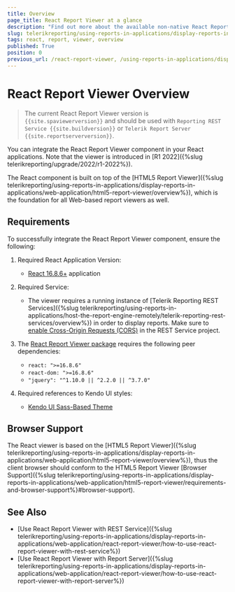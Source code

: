 ```yaml
---
title: Overview
page_title: React Report Viewer at a glance 
description: "Find out more about the available non-native React Report Viewer, the requirements to use it, and its browser support."
slug: telerikreporting/using-reports-in-applications/display-reports-in-applications/web-application/react-report-viewer/react-report-viewer-overview
tags: react, report, viewer, overview
published: True
position: 0
previous_url: /react-report-viewer, /using-reports-in-applications/display-reports-in-applications/web-application/react-report-viewer/react-report-viewer-overview, /embedding-reports/display-reports-in-applications/web-application/react-report-viewer/
---
```


# React Report Viewer Overview

> The current React Report Viewer version is `{{site.spaviewerversion}}` and should be used with `Reporting REST Service {{site.buildversion}}` or `Telerik Report Server {{site.reportserverversion}}`.

You can integrate the React Report Viewer component in your React applications. Note that the viewer is introduced in [R1 2022]({%slug telerikreporting/upgrade/2022/r1-2022%}).

The React component is built on top of the [HTML5 Report Viewer]({%slug telerikreporting/using-reports-in-applications/display-reports-in-applications/web-application/html5-report-viewer/overview%}), which is the foundation for all Web-based report viewers as well.

## Requirements

To successfully integrate the React Report Viewer component, ensure the following:

1. Required React Application Version:

	+ [React 16.8.6+](https://legacy.reactjs.org/blog/2019/02/06/react-v16.8.0.html) application

1. Required Service:

	+ The viewer requires a running instance of [Telerik Reporting REST Services]({%slug telerikreporting/using-reports-in-applications/host-the-report-engine-remotely/telerik-reporting-rest-services/overview%}) in order to display reports. Make sure to [enable Cross-Origin Requests (CORS)](https://learn.microsoft.com/en-us/aspnet/web-api/overview/security/enabling-cross-origin-requests-in-web-api)  in the REST Service project.

1. The [React Report Viewer package](https://www.npmjs.com/package/@progress/telerik-react-report-viewer) requires the following peer dependencies:

	+ `react: ">=16.8.6"`
	+ `react-dom: ">=16.8.6"`
	+ `"jquery": "^1.10.0 || ^2.2.0 || ^3.7.0"`

1. Required references to Kendo UI styles:

	+ [Kendo UI Sass-Based Theme](https://docs.telerik.com/kendo-ui/styles-and-layout/sass-themes/overview)

## Browser Support

The React viewer is based on the [HTML5 Report Viewer]({%slug telerikreporting/using-reports-in-applications/display-reports-in-applications/web-application/html5-report-viewer/overview%}), thus the client browser should conform to the HTML5 Report Viewer [Browser Support]({%slug telerikreporting/using-reports-in-applications/display-reports-in-applications/web-application/html5-report-viewer/requirements-and-browser-support%}#browser-support).

## See Also

* [Use React Report Viewer with REST Service]({%slug telerikreporting/using-reports-in-applications/display-reports-in-applications/web-application/react-report-viewer/how-to-use-react-report-viewer-with-rest-service%})
* [Use React Report Viewer with Report Server]({%slug telerikreporting/using-reports-in-applications/display-reports-in-applications/web-application/react-report-viewer/how-to-use-react-report-viewer-with-report-server%})
